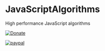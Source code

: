 # JavaScriptAlgorithms
High performance JavaScript algorithms


[![Donate](https://img.shields.io/badge/Donate-PayPal-green.svg)](https://www.paypal.me/VictorDuvanenko)


[![paypal](https://www.paypalobjects.com/en_US/i/btn/btn_donateCC_LG.gif)](https://www.paypal.me/VictorDuvanenko)